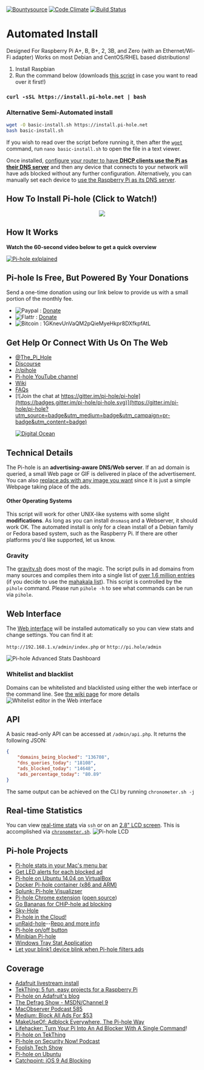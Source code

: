 [![Bountysource](https://www.bountysource.com/badge/tracker?tracker_id=3011939)](https://www.bountysource.com/trackers/3011939-pi-hole-pi-hole?utm_source=3011939&utm_medium=shield&utm_campaign=TRACKER_BADGE) [![Code Climate](https://codeclimate.com/github/pi-hole/pi-hole/badges/gpa.svg)](https://codeclimate.com/github/pi-hole/pi-hole) [![Build Status](https://travis-ci.org/pi-hole/pi-hole.svg?branch=development)](https://travis-ci.org/pi-hole/pi-hole)

# Automated Install

Designed For Raspberry Pi A+, B, B+, 2, 3B, and Zero (with an Ethernet/Wi-Fi adapter)
Works on most Debian and CentOS/RHEL based distributions!

1.  Install Raspbian
2.  Run the command below (downloads [this script](https://github.com/pi-hole/pi-hole/blob/master/automated%20install/basic-install.sh) in case you want to read over it first!)

### `curl -sSL https://install.pi-hole.net | bash`

### Alternative Semi-Automated install

``` bash
wget -O basic-install.sh https://install.pi-hole.net
bash basic-install.sh
```
If you wish to read over the script before running it, then after the [`wget`](https://linux.die.net/man/1/wget) command, run `nano basic-install.sh` to open the file in a text viewer.

Once installed, [configure your router to have **DHCP clients use the Pi as their DNS server**](http://pi-hole.net/faq/can-i-set-the-pi-hole-to-be-the-dns-server-at-my-router-so-i-dont-have-to-change-settings-for-my-devices/) and then any device that connects to your network will have ads blocked without any further configuration. Alternatively, you can manually set each device to [use the Raspberry Pi as its DNS server](http://pi-hole.net/faq/how-do-i-use-the-pi-hole-as-my-dns-server/).

## How To Install Pi-hole (Click to Watch!)
<p align="center">
<a href=https://www.youtube.com/watch?v=TzFLJqUeirA><img src="https://gitlab.pi-hole.net/Pi-hole/assets/raw/master/Global.PNG"></a>
</p>

## How It Works

**Watch the 60-second video below to get a quick overview**

[![Pi-hole exlplained](http://i.imgur.com/pG1m937.png)](https://youtu.be/9Eti3xibiho)

## Pi-hole Is Free, But Powered By Your Donations

Send a one-time donation using our link below to provide us with a small portion of the monthly fee.

-   ![Paypal](http://i.imgur.com/3muNfxu.png) : [Donate](https://www.paypal.com/cgi-bin/webscr?cmd=_s-xclick&hosted_button_id=3J2L3Z4DHW9UY)
-   ![Flattr](http://i.imgur.com/ZFceFRu.png) : [Donate](https://flattr.com/submit/auto?user_id=jacobsalmela&url=https://github.com/pi-hole/pi-hole)
-   ![Bitcoin](http://i.imgur.com/FIlmOMG.png) : 1GKnevUnVaQM2pQieMyeHkpr8DXfkpfAtL

## Get Help Or Connect With Us On The Web

-   [@The_Pi_Hole](https://twitter.com/The_Pi_Hole)
-   [Discourse](https://discourse.pi-hole.net/)
-   [/r/pihole](https://www.reddit.com/r/pihole/)
-   [Pi-hole YouTube channel](https://www.youtube.com/channel/UCT5kq9w0wSjogzJb81C9U0w)
-   [Wiki](https://github.com/pi-hole/pi-hole/wiki/Customization)
-   [FAQs](https://discourse.pi-hole.net/c/faqs)
-   [![Join the chat at https://gitter.im/pi-hole/pi-hole](https://badges.gitter.im/pi-hole/pi-hole.svg)](https://gitter.im/pi-hole/pi-hole?utm_source=badge&utm_medium=badge&utm_campaign=pr-badge&utm_content=badge)

&nbsp;&nbsp;&nbsp;&nbsp;&nbsp;&nbsp;[![Digital Ocean](https://gitlab.pi-hole.net/Pi-hole/assets/raw/master/DOHostingSlug.png)](http://www.digitalocean.com/?refcode=344d234950e)

## Technical Details

The Pi-hole is an **advertising-aware DNS/Web server**. If an ad domain is queried, a small Web page or GIF is delivered in place of the advertisement. You can also [replace ads with any image you want](http://pi-hole.net/faq/is-it-possible-to-change-the-blank-page-that-takes-place-of-the-ads-to-something-else/) since it is just a simple Webpage taking place of the ads.

#### Other Operating Systems

This script will work for other UNIX-like systems with some slight **modifications**. As long as you can install `dnsmasq` and a Webserver, it should work OK. The automated install is only for a clean install of a Debian family or Fedora based system, such as the Raspberry Pi. If there are other platforms you'd like supported, let us know.

### Gravity

The [gravity.sh](https://github.com/pi-hole/pi-hole/blob/master/gravity.sh) does most of the magic. The script pulls in ad domains from many sources and compiles them into a single list of [over 1.6 million entries](http://jacobsalmela.com/block-millions-ads-network-wide-with-a-raspberry-pi-hole-2-0) (if you decide to use the [mahakala list](https://github.com/pi-hole/pi-hole/commit/963eacfe0537a7abddf30441c754c67ca1e40965)). This script is controlled by the `pihole` command. Please run `pihole -h` to see what commands can be run via `pihole`.

## Web Interface

The [Web interface](https://github.com/jacobsalmela/AdminLTE#pi-hole-admin-dashboard) will be installed automatically so you can view stats and change settings. You can find it at:

`http://192.168.1.x/admin/index.php` or `http://pi.hole/admin`

![Pi-hole Advanced Stats Dashboard](http://i.imgur.com/gTq2GbS.png)

### Whitelist and blacklist

Domains can be whitelisted and blacklisted using either the web interface or the command line. See [the wiki page](https://github.com/pi-hole/pi-hole/wiki/Whitelisting-and-Blacklisting) for more details ![Whitelist editor in the Web interface](http://i.imgur.com/ogu2ewg.png)

## API

A basic read-only API can be accessed at `/admin/api.php`. It returns the following JSON:

``` json
{
    "domains_being_blocked": "136708",
    "dns_queries_today": "18108",
    "ads_blocked_today": "14648",
    "ads_percentage_today": "80.89"
}
```

The same output can be achieved on the CLI by running `chronometer.sh -j`

## Real-time Statistics

You can view [real-time stats](http://pi-hole.net/faq/install-the-real-time-lcd-monitor-chronometer/) via `ssh` or on an [2.8" LCD screen](http://amzn.to/1P0q1Fj). This is accomplished via [`chronometer.sh`](https://github.com/pi-hole/pi-hole/blob/master/advanced/Scripts/chronometer.sh). ![Pi-hole LCD](http://i.imgur.com/nBEqycp.jpg)

## Pi-hole Projects

-   [Pi-hole stats in your Mac's menu bar](https://getbitbar.com/plugins/Network/pi-hole.1m.py)
-   [Get LED alerts for each blocked ad](http://www.stinebaugh.info/get-led-alerts-for-each-blocked-ad-using-pi-hole/)
-   [Pi-hole on Ubuntu 14.04 on VirtualBox](http://hbalagtas.blogspot.com/2016/02/adblocking-with-pi-hole-and-ubuntu-1404.html)
-   [Docker Pi-hole container (x86 and ARM)](https://hub.docker.com/r/diginc/pi-hole/)
-   [Splunk: Pi-hole Visualizser](https://splunkbase.splunk.com/app/3023/)
-   [Pi-hole Chrome extension](https://chrome.google.com/webstore/detail/pi-hole-list-editor/hlnoeoejkllgkjbnnnhfolapllcnaglh) ([open source](https://github.com/packtloss/pihole-extension))
-   [Go Bananas for CHiP-hole ad blocking](https://www.hackster.io/jacobsalmela/chip-hole-network-wide-ad-blocker-98e037)
-   [Sky-Hole](http://dlaa.me/blog/post/skyhole)
-   [Pi-hole in the Cloud!](http://blog.codybunch.com/2015/07/28/Pi-Hole-in-the-cloud/)
-   [unRaid-hole](https://github.com/spants/unraidtemplates/blob/master/Spants/unRaid-hole.xml#L13)--[Repo and more info](http://lime-technology.com/forum/index.php?PHPSESSID=c0eae3e5ef7e521f7866034a3336489d&topic=38486.0)
-   [Pi-hole on/off button](http://thetimmy.silvernight.org/pages/endisbutton/)
-   [Minibian Pi-hole](http://munkjensen.net/wiki/index.php/See_my_Pi-Hole#Minibian_Pi-hole)
-   [Windows Tray Stat Application](https://github.com/goldbattle/copernicus)
-   [Let your blink1 device blink when Pi-hole filters ads](https://gist.github.com/elpatron68/ec0b4c582e5abf604885ac1e068d233f)

## Coverage

-   [Adafruit livestream install](https://www.youtube.com/watch?v=eg4u2j1HYlI)
-   [TekThing: 5 fun, easy projects for a Raspberry Pi](https://youtu.be/QwrKlyC2kdM?t=1m42s)
-   [Pi-hole on Adafruit's blog](https://blog.adafruit.com/2016/03/04/pi-hole-is-a-black-hole-for-internet-ads-piday-raspberrypi-raspberry_pi/)
-   [The Defrag Show - MSDN/Channel 9](https://channel9.msdn.com/Shows/The-Defrag-Show/Defrag-Endoscope-USB-Camera-The-Final-HoloLens-Vote-Adblock-Pi-and-more?WT.mc_id=dlvr_twitter_ch9#time=20m39s)
-   [MacObserver Podcast 585](http://www.macobserver.com/tmo/podcast/macgeekgab-585)
-   [Medium: Block All Ads For $53](https://medium.com/@robleathern/block-ads-on-all-home-devices-for-53-18-a5f1ec139693#.gj1xpgr5d)
-   [MakeUseOf: Adblock Everywhere, The Pi-hole Way](http://www.makeuseof.com/tag/adblock-everywhere-raspberry-pi-hole-way/)
-   [Lifehacker: Turn Your Pi Into An Ad Blocker With A Single Command](http://lifehacker.com/turn-a-raspberry-pi-into-an-ad-blocker-with-a-single-co-1686093533)!
-   [Pi-hole on TekThing](https://youtu.be/8Co59HU2gY0?t=2m)
-   [Pi-hole on Security Now! Podcast](http://www.youtube.com/watch?v=p7-osq_y8i8&t=100m26s)
-   [Foolish Tech Show](https://youtu.be/bYyena0I9yc?t=2m4s)
-   [Pi-hole on Ubuntu](http://www.boyter.org/2015/12/pi-hole-ubuntu-14-04/)
-   [Catchpoint: iOS 9 Ad Blocking](http://blog.catchpoint.com/2015/09/14/ad-blocking-apple/)
